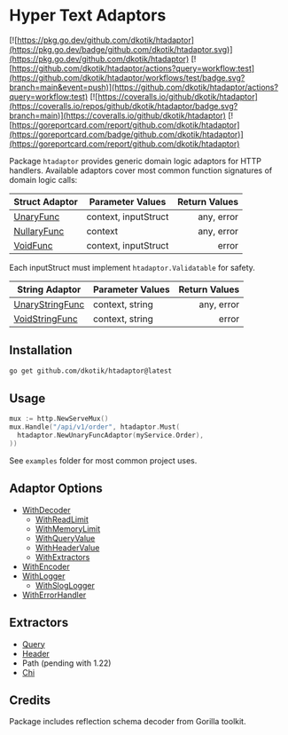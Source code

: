 # Hyper Text Adaptors

[![https://pkg.go.dev/github.com/dkotik/htadaptor](https://pkg.go.dev/badge/github.com/dkotik/htadaptor.svg)](https://pkg.go.dev/github.com/dkotik/htadaptor)
[![https://github.com/dkotik/htadaptor/actions?query=workflow:test](https://github.com/dkotik/htadaptor/workflows/test/badge.svg?branch=main&event=push)](https://github.com/dkotik/htadaptor/actions?query=workflow:test)
[![https://coveralls.io/github/dkotik/htadaptor](https://coveralls.io/repos/github/dkotik/htadaptor/badge.svg?branch=main)](https://coveralls.io/github/dkotik/htadaptor)
[![https://goreportcard.com/report/github.com/dkotik/htadaptor](https://goreportcard.com/badge/github.com/dkotik/htadaptor)](https://goreportcard.com/report/github.com/dkotik/htadaptor)

Package `htadaptor` provides generic domain logic adaptors for HTTP handlers. Available adaptors cover most common function signatures of domain logic calls:

<!-- TODO: add FS adaptor -->

| Struct Adaptor | Parameter Values     | Return Values |
|----------------|----------------------|--------------:|
| [UnaryFunc](https://pkg.go.dev/github.com/dkotik/htadaptor#UnaryFuncAdaptor)      | context, inputStruct |    any, error |
| [NullaryFunc](https://pkg.go.dev/github.com/dkotik/htadaptor#NullaryFuncAdaptor)    | context              |    any, error |
| [VoidFunc](https://pkg.go.dev/github.com/dkotik/htadaptor#VoidFuncAdaptor)       | context, inputStruct |         error |

Each inputStruct must implement `htadaptor.Validatable` for safety.

| String Adaptor  | Parameter Values     | Return Values |
|-----------------|----------------------|--------------:|
| [UnaryStringFunc](https://pkg.go.dev/github.com/dkotik/htadaptor#UnaryStringFuncAdaptor) | context, string      |    any, error |
| [VoidStringFunc](https://pkg.go.dev/github.com/dkotik/htadaptor#VoidStringFuncAdaptor)  | context, string      |         error |

## Installation

```sh
go get github.com/dkotik/htadaptor@latest
```

## Usage

```go
mux := http.NewServeMux()
mux.Handle("/api/v1/order", htadaptor.Must(
  htadaptor.NewUnaryFuncAdaptor(myService.Order),
))
```

See `examples` folder for most common project uses.

## Adaptor Options

- [WithDecoder](https://pkg.go.dev/github.com/dkotik/htadaptor#WithDecoder)
    - [WithReadLimit](https://pkg.go.dev/github.com/dkotik/htadaptor#WithReadLimit)
    - [WithMemoryLimit](https://pkg.go.dev/github.com/dkotik/htadaptor#WithMemoryLimit)
    - [WithQueryValue](https://pkg.go.dev/github.com/dkotik/htadaptor#WithQueryValue)
    - [WithHeaderValue](https://pkg.go.dev/github.com/dkotik/htadaptor#WithHeaderValue)
    - [WithExtractors](https://pkg.go.dev/github.com/dkotik/htadaptor#WithExtractors)
- [WithEncoder](https://pkg.go.dev/github.com/dkotik/htadaptor#WithEncoder)
- [WithLogger](https://pkg.go.dev/github.com/dkotik/htadaptor#WithLogger)
    - [WithSlogLogger](https://pkg.go.dev/github.com/dkotik/htadaptor#WithSlogLogger)
- [WithErrorHandler](https://pkg.go.dev/github.com/dkotik/htadaptor#WithErrorHandler)

## Extractors

- [Query](https://pkg.go.dev/github.com/dkotik/htadaptor/reflectd#WithQueryValues)
- [Header](https://pkg.go.dev/github.com/dkotik/htadaptor/reflectd#WithHeaderValues)
- Path (pending with 1.22)
- [Chi](https://pkg.go.dev/github.com/dkotik/htadaptor/chivalues#New)

## Credits

Package includes reflection schema decoder from Gorilla toolkit.
